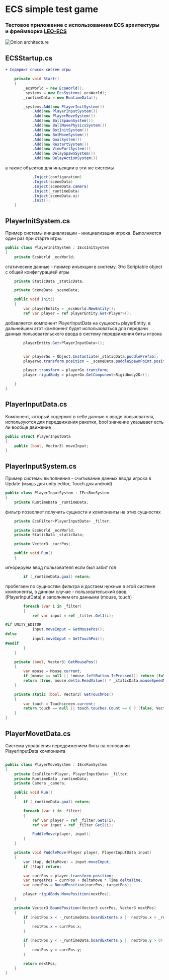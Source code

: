 # ECS simple test game

### Тестовое приложение с использованием ECS архитектуры и фреймворка [LEO-ECS](https://github.com/Leopotam/ecs)

![Onion architecture](/Assets/_Project/Images/readme/ecs_game.png)

## ECSStartup.cs

```diff
+ Содержит список систем игры
```

```C#
    private void Start()
    {
        _ecsWorld = new EcsWorld();
        _systems = new EcsSystems(_ecsWorld);
        _runtimeData = new RuntimeData();

        _systems.Add(new PlayerInitSystem())
            .Add(new PlayerInputSystem())
            .Add(new PlayerMoveSystem())
            .Add(new BallSpawnSystem())
            .Add(new BallMovePhysicsSystem())
            .Add(new BotInitSystem())
            .Add(new BotMoveSystem())
            .Add(new GoalSystem())
            .Add(new RestartSystem())
            .Add(new ViewPortSystem())
            .Add(new DelaySpawnSystem())
            .Add(new DelayActionSystem())
```
а также объектов для инъекции в эти же системы
```C#
            .Inject(configuration)
            .Inject(sceneData)
            .Inject(sceneData.camera)
            .Inject(_runtimeData)
            .Inject(sceneData.ui)
            .Init();
    }
```




## PlayerInitSystem.cs

Пример системы инициализации - инициализация игрока. Выполняется один раз при старте игры.

```C#
public class PlayerInitSystem : IEcsInitSystem
{
    private EcsWorld _ecsWorld;
```
статические данные - пример инъекции в систему. Это Scriptable object с общей конфигурацией игры
```C#
    private StaticData _staticData;
```
```C#
    private SceneData _sceneData;

    public void Init()
    {
        var playerEntity = _ecsWorld.NewEntity();
        ref var player = ref playerEntity.Get<Player>();

```
добавляется компонент PlayerInputData на сущность playerEntity, в дальнейшем этот компонент будет использоваться для передачи данных пользовательского ввода в систему передвижения биты игрока
```C#
        playerEntity.Get<PlayerInputData>();
```
```C#

        var playerGo = Object.Instantiate(_staticData.puddlePrefab);
        playerGo.transform.position = _sceneData.puddleSpawnPoint.position;

        player.transform = playerGo.transform;
        player.rigidBody = playerGo.GetComponent<Rigidbody2D>();

    }
}
```



## PlayerInputData.cs
Компонент, который содержит в себе данные о вводе пользователя, используются для передвижения ракетки, bool значение указывает есть ли вообще движение
```C#
public struct PlayerInputData
{
    public (bool, Vector3) moveInput;
}
```



## PlayerInputSystem.cs
Пример системы выполнения - считывание данных ввода игрока в Update (мышь для unity editor, Touch для android)
```C#
public class PlayerInputSystem : IEcsRunSystem
{
    private RuntimeData _runtimeData;
```
фильтр позволяет получить сущности и компоненты на этих сущностях
```C#
    private EcsFilter<PlayerInputData> _filter;
```
```C#
    private EcsWorld _ecsWorld;
    private StaticData _staticData;

    private Vector3 _currPos;

    public void Run()
    {
```
игнорируем ввод пользователя если был забит гол
```C#
        if (_runtimeData.goal) return;

```

пробегаем по сущностям фильтра и достаем нужные в этой системе компоненты, в данном случае - пользовательский ввод (PlayerInputData) и заполняем его данными (mouse, touch)

```C#
        foreach (var i in _filter)
        {
            ref var input = ref _filter.Get1(i);

#if UNITY_EDITOR
            input.moveInput = GetMousePos();
#else
            input.moveInput = GetTouchPos();
#endif
        }
    }

    private (bool, Vector3) GetMousePos()
    {
        var mouse = Mouse.current;
        if (mouse == null || !mouse.leftButton.IsPressed()) return (false, Vector2.zero);
        return (true, mouse.delta.ReadValue() * _staticData.mouseSpeedMagnifier);
    }

    private static (bool, Vector3) GetTouchPos()
    {
        var touch = Touchscreen.current;
        return touch == null || touch.touches.Count == 0 ? (false, Vector2.zero) : (true, touch.delta.ReadValue());
    }
}
```



## PlayerMovetData.cs
Система управления передвижением биты на основании PlayerInputData компонента
```C#

public class PlayerMoveSystem : IEcsRunSystem
{
    private EcsFilter<Player, PlayerInputData> _filter;
    private RuntimeData _runtimeData;
    private Camera _camera;

    public void Run()
    {
        if (_runtimeData.goal) return;

        foreach (var i in _filter)
        {
            ref var player = ref _filter.Get1(i);
            ref var input = ref _filter.Get2(i);

            PuddleMove(player, input);
        }
    }

    private void PuddleMove(Player player, PlayerInputData input)
    {
        var (tap, deltaMove) = input.moveInput;
        if (!tap) return;

        var currPos = player.transform.position;
        var targetPos = currPos + deltaMove * Time.deltaTime;
        var nextPos = BoundPosition(currPos, targetPos);

        player.rigidBody.MovePosition(nextPos);
    }

    private Vector3 BoundPosition(Vector3 currPos, Vector3 nextPos)
    {
        if (nextPos.x < -_runtimeData.boardExtents.x || nextPos.x > _runtimeData.boardExtents.x)
        {
            nextPos.x = currPos.x;
        }

        if (nextPos.y < -_runtimeData.boardExtents.y || nextPos.y > 0)
        {
            nextPos.y = currPos.y;
        }

        return nextPos;
    }
}
```


